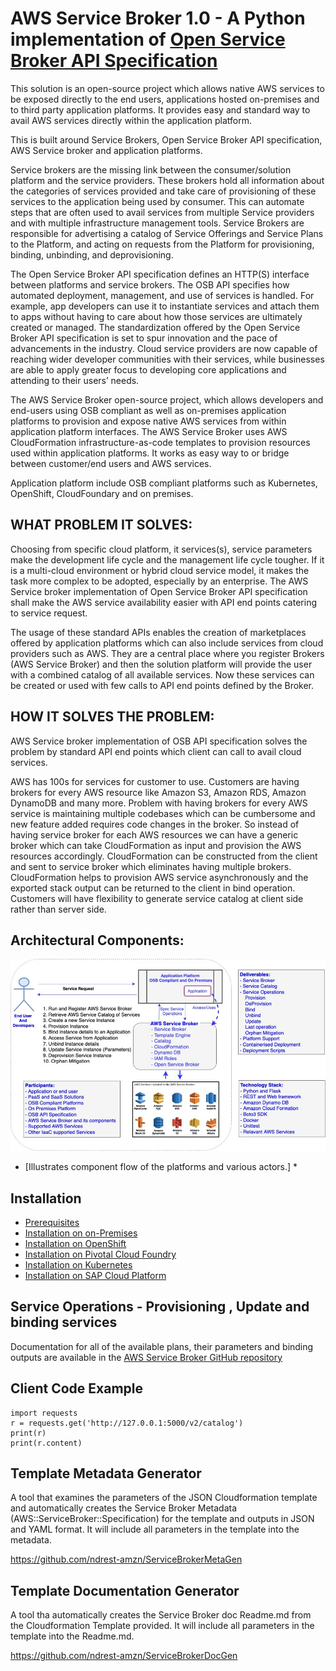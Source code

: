 
# AWS Service Broker 1.0 - A Python implementation of [Open Service Broker API Specification](https://www.openservicebrokerapi.org/)

This solution is an open-source project which allows native AWS services to be exposed directly to the end users, applications hosted on-premises and to third party application platforms. It provides easy and standard way to avail AWS services directly within the application platform. 

This is built around Service Brokers, Open Service Broker API specification, AWS Service broker and application platforms.

Service brokers are the missing link between the consumer/solution platform and the service providers. These brokers hold all information about the categories of services provided and take care of provisioning of these services to the application being used by consumer. This can automate steps that are often used to avail services from multiple Service providers and with multiple infrastructure management tools. Service Brokers are responsible for advertising a catalog of Service Offerings and Service Plans to the Platform, and acting on requests from the Platform for provisioning, binding, unbinding, and deprovisioning.

The Open Service Broker API specification defines an HTTP(S) interface between platforms and service brokers. The OSB API specifies how automated deployment, management, and use of services is handled. For example, app developers can use it to instantiate services and attach them to apps without having to care about how those services are ultimately created or managed. The standardization offered by the Open Service Broker API specification is set to spur innovation and the pace of advancements in the industry. Cloud service providers are now capable of reaching wider developer communities with their services, while businesses are able to apply greater focus to developing core applications and attending to their users’ needs.

The AWS Service Broker open-source project, which allows developers and end-users using OSB compliant as well as on-premises application platforms to provision and expose native AWS services from within application platform interfaces. The AWS Service Broker uses AWS CloudFormation infrastructure-as-code templates to provision resources used within application platforms. It works as easy way to or bridge between customer/end users and AWS services.

Application platform include OSB compliant platforms such as Kubernetes, OpenShift, CloudFoundary and on premises.

## WHAT PROBLEM IT SOLVES:

Choosing from specific cloud platform, it services(s), service parameters make the development life cycle and the management life cycle tougher. If it is a multi-cloud environment or hybrid cloud service model, it makes the task more complex to be adopted, especially by an enterprise. The AWS Service broker implementation of Open Service Broker API specification shall make the AWS service availability easier with API end points catering to service request.

The usage of these standard APIs enables the creation of marketplaces offered by application platforms which can also include services from cloud providers such as AWS. They are a central place where you register Brokers (AWS Service Broker) and then the solution platform will provide the user with a combined catalog of all available services. Now these services can be created or used with few calls to API end points defined by the Broker.

## HOW IT SOLVES THE PROBLEM:

AWS Service broker implementation of OSB API specification solves the problem by standard API end points which client can call to avail cloud services.

AWS has 100s for services for customer to use. Customers are having brokers for every AWS resource like Amazon S3, Amazon RDS, Amazon DynamoDB and many more. Problem with having brokers for every AWS service is maintaining multiple codebases which can be cumbersome and new feature added requires code changes in the broker. So instead of having service broker for each AWS resources we can have a generic broker which can take CloudFormation as input and provision the AWS resources accordingly. CloudFormation can be constructed from the client and sent to service broker which eliminates having multiple brokers. CloudFormation helps to provision AWS service asynchronously and the exported stack output can be returned to the client in bind operation.  Customers will have flexibility to generate service catalog at client side rather than server side.

## Architectural Components:
![Components](docs/images/components.png)



*   [Illustrates component flow of the platforms and various actors.]   *

## Installation

* [Prerequisites](/docs/install_prereqs.md)
* [Installation on on-Premises](/docs/getting-started-onpremised.md)
* [Installation on OpenShift](/docs/getting-started-openshift.md)
* [Installation on Pivotal Cloud Foundry](/docs/getting-started-pcf.md)
* [Installation on Kubernetes](/docs/getting-started-k8s.md)
* [Installation on SAP Cloud Platform](/docs/getting-started-scp.md)

## Service Operations - Provisioning , Update and binding services

Documentation for all of the available plans, their parameters and binding outputs are available in the
[AWS Service Broker GitHub repository](https://gitlab.aws.dev/osbapi/aws-open-service-broker-1.0/-/tree/main/template-engine/src/config/templates)

## Client Code Example

```
import requests
r = requests.get('http://127.0.0.1:5000/v2/catalog')
print(r)
print(r.content)
```

## Template Metadata Generator

A tool that examines the parameters of the JSON Cloudformation template and automatically creates the Service Broker Metadata (AWS::ServiceBroker::Specification) for the template and outputs in JSON and YAML format. It will include all parameters in the template into the metadata.

https://github.com/ndrest-amzn/ServiceBrokerMetaGen

## Template Documentation Generator

A tool tha automatically creates the Service Broker doc Readme.md from the Cloudformation Template provided. It will include all parameters in the template into the Readme.md.

https://github.com/ndrest-amzn/ServiceBrokerDocGen
